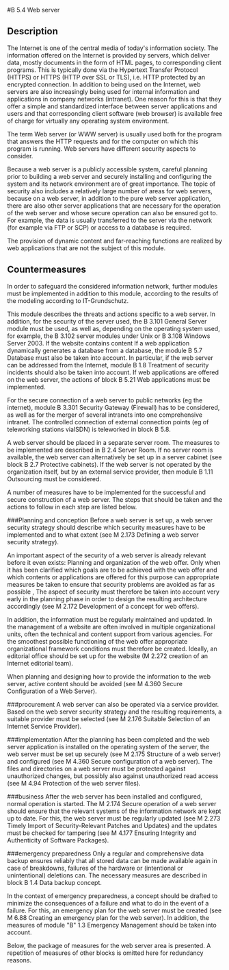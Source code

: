 #B 5.4 Web server
## Description 
The Internet is one of the central media of today's information society. The information offered on the Internet is provided by servers, which deliver data, mostly documents in the form of HTML pages, to corresponding client programs. This is typically done via the Hypertext Transfer Protocol (HTTPS) or HTTPS (HTTP over SSL or TLS), i.e. HTTP protected by an encrypted connection. In addition to being used on the Internet, web servers are also increasingly being used for internal information and applications in company networks (intranet). One reason for this is that they offer a simple and standardized interface between server applications and users and that corresponding client software (web browser) is available free of charge for virtually any operating system environment.

The term Web server (or WWW server) is usually used both for the program that answers the HTTP requests and for the computer on which this program is running. Web servers have different security aspects to consider.

Because a web server is a publicly accessible system, careful planning prior to building a web server and securely installing and configuring the system and its network environment are of great importance. The topic of security also includes a relatively large number of areas for web servers, because on a web server, in addition to the pure web server application, there are also other server applications that are necessary for the operation of the web server and whose secure operation can also be ensured got to. For example, the data is usually transferred to the server via the network (for example via FTP or SCP) or access to a database is required.

The provision of dynamic content and far-reaching functions are realized by web applications that are not the subject of this module.



## Countermeasures 
In order to safeguard the considered information network, further modules must be implemented in addition to this module, according to the results of the modeling according to IT-Grundschutz.

This module describes the threats and actions specific to a web server. In addition, for the security of the server used, the B 3.101 General Server module must be used, as well as, depending on the operating system used, for example, the B 3.102 server modules under Unix or B 3.108 Windows Server 2003. If the website contains content If a web application dynamically generates a database from a database, the module B 5.7 Database must also be taken into account. In particular, if the web server can be addressed from the Internet, module B 1.8 Treatment of security incidents should also be taken into account. If web applications are offered on the web server, the actions of block B 5.21 Web applications must be implemented.

For the secure connection of a web server to public networks (eg the internet), module B 3.301 Security Gateway (Firewall) has to be considered, as well as for the merger of several intranets into one comprehensive intranet. The controlled connection of external connection points (eg of teleworking stations viaISDN) is teleworked in block B 5.8.

A web server should be placed in a separate server room. The measures to be implemented are described in B 2.4 Server Room. If no server room is available, the web server can alternatively be set up in a server cabinet (see block B 2.7 Protective cabinets). If the web server is not operated by the organization itself, but by an external service provider, then module B 1.11 Outsourcing must be considered.

A number of measures have to be implemented for the successful and secure construction of a web server. The steps that should be taken and the actions to follow in each step are listed below.



###Planning and conception
Before a web server is set up, a web server security strategy should describe which security measures have to be implemented and to what extent (see M 2.173 Defining a web server security strategy).

An important aspect of the security of a web server is already relevant before it even exists: Planning and organization of the web offer. Only when it has been clarified which goals are to be achieved with the web offer and which contents or applications are offered for this purpose can appropriate measures be taken to ensure that security problems are avoided as far as possible , The aspect of security must therefore be taken into account very early in the planning phase in order to design the resulting architecture accordingly (see M 2.172 Development of a concept for web offers).

In addition, the information must be regularly maintained and updated. In the management of a website are often involved in multiple organizational units, often the technical and content support from various agencies. For the smoothest possible functioning of the web offer appropriate organizational framework conditions must therefore be created. Ideally, an editorial office should be set up for the website (M 2.272 creation of an Internet editorial team).

When planning and designing how to provide the information to the web server, active content should be avoided (see M 4.360 Secure Configuration of a Web Server).



###procurement
A web server can also be operated via a service provider. Based on the web server security strategy and the resulting requirements, a suitable provider must be selected (see M 2.176 Suitable Selection of an Internet Service Provider).



###implementation
After the planning has been completed and the web server application is installed on the operating system of the server, the web server must be set up securely (see M 2.175 Structure of a web server) and configured (see M 4.360 Secure configuration of a web server). The files and directories on a web server must be protected against unauthorized changes, but possibly also against unauthorized read access (see M 4.94 Protection of the web server files).



###business
After the web server has been installed and configured, normal operation is started. The M 2.174 Secure operation of a web server should ensure that the relevant systems of the information network are kept up to date. For this, the web server must be regularly updated (see M 2.273 Timely Import of Security-Relevant Patches and Updates) and the updates must be checked for tampering (see M 4.177 Ensuring Integrity and Authenticity of Software Packages).



###emergency preparedness
Only a regular and comprehensive data backup ensures reliably that all stored data can be made available again in case of breakdowns, failures of the hardware or (intentional or unintentional) deletions can. The necessary measures are described in block B 1.4 Data backup concept.

In the context of emergency preparedness, a concept should be drafted to minimize the consequences of a failure and what to do in the event of a failure. For this, an emergency plan for the web server must be created (see M 6.88 Creating an emergency plan for the web server). In addition, the measures of module "B" 1.3 Emergency Management should be taken into account.

Below, the package of measures for the web server area is presented. A repetition of measures of other blocks is omitted here for redundancy reasons.




